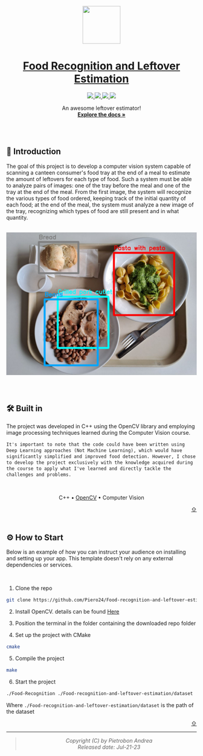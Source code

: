 <br/>
<br/>
<br/>


<p align="center">
  <img src="https://cdn-icons-png.flaticon.com/512/8072/8072854.png" width="100" height="100">
</p>
<h1 align="center">
    <a href="https://github.com/Piero24/Food-recognition-and-leftover-estimation">Food Recognition and Leftover Estimation</a>
</h1>
<p align="center">
    <a href="https://github.com/Piero24/Food-recognition-and-leftover-estimation/commits/master">
    <img src="https://img.shields.io/github/last-commit/piero24/Food-recognition-and-leftover-estimation">
    </a>
    <a href="https://github.com/Piero24/Food-recognition-and-leftover-estimation">
    <img src="https://img.shields.io/badge/Maintained-yes-green.svg">
    </a>
    <a href="https://github.com/Piero24/twitch-stream-viewer/issues">
    <img src="https://img.shields.io/github/issues/piero24/Food-recognition-and-leftover-estimation">
    </a>
    <a href="https://github.com/Piero24/Food-recognition-and-leftover-estimation/blob/master/LICENSE">
    <img src="https://img.shields.io/github/license/piero24/Food-recognition-and-leftover-estimation">
    </a>
</p>
<p align="center">
    An awesome leftover estimator!
    <br/>
    <a href="https://github.com/Piero24/Food-recognition-and-leftover-estimation/blob/main/CV_22_23-Summer%20project.pdf"><strong>Explore the docs »</strong></a>
    <br/>

</p>

<br/><br/>
<h2 id="introduction">📔  Introduction</h2>
<p>
    The goal of this project is to develop a computer vision system capable of scanning a canteen consumer's food tray at the end of a meal to estimate the amount of leftovers for each type of food. Such a system must be able to analyze pairs of images: one of the tray before the meal and one of the tray at the end of the meal. From the first image, the system will recognize the various types of food ordered, keeping track of the initial quantity of each food; at the end of the meal, the system must analyze a new image of the tray, recognizing which types of food are still present and in what quantity.

</p>
<br/>
<img src="./LaTex/Images/IntroPhoto.png">
<br/>
<br/>


<h2 id="made-in"><br/>🛠  Built in</h2>
<p>
    The project was developed in C++ using the OpenCV library and employing image processing techniques learned during the Computer Vision course.

    It's important to note that the code could have been written using Deep Learning approaches (Not Machine Learning), which would have significantly simplified and improved food detection. However, I chose to develop the project exclusively with the knowledge acquired during the course to apply what I've learned and directly tackle the challenges and problems.
</p>
<br/>
<p align="center">
    C++ • <a href="https://opencv.org">OpenCV</a> • Computer Vision
</p>


<p align="right"><a href="#top">⇧</a></p>


<h2 id="how-to-start"><br/>⚙️  How to Start</h2>
<p>
    Below is an example of how you can instruct your audience on installing and setting up your app. This template doesn't rely on any external dependencies or services.
</p>
<br/>

1. Clone the repo
  
```sh
git clone https://github.com/Piero24/Food-recognition-and-leftover-estimation.git
```

2. Install OpenCV. details can be found <a href="https://docs.opencv.org/4.x/d7/d9f/tutorial_linux_install.html">Here</a>

3. Position the terminal in the folder containing the downloaded repo folder 

4. Set up the project with CMake
  
```sh
cmake 
```

5. Compile the project
  
```sh
make 
```

6. Start the project
  
```sh
./Food-Recognition ./Food-recognition-and-leftover-estimation/dataset
```
Where `./Food-recognition-and-leftover-estimation/dataset` is the path of the dataset

<p align="right"><a href="#top">⇧</a></p>


---
> *<p align="center"> Copyright (C) by Pietrobon Andrea <br/> Released date: Jul-21-23*